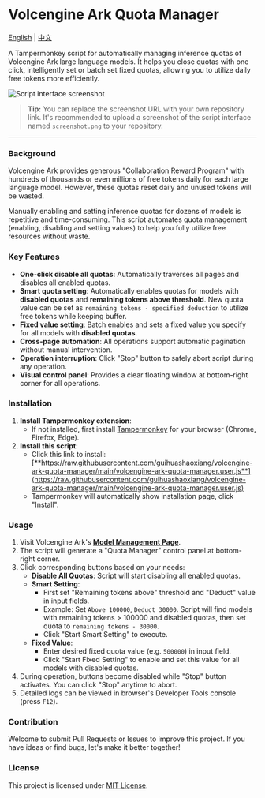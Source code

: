 # Volcengine Ark Quota Manager

[English](./README.en.md) | [中文](./README.md)

A Tampermonkey script for automatically managing inference quotas of Volcengine Ark large language models. It helps you close quotas with one click, intelligently set or batch set fixed quotas, allowing you to utilize daily free tokens more efficiently.

![Script interface screenshot](https://raw.githubusercontent.com/guihuashaoxiang/volcengine-ark-quota-manager/main/screenshot.png) 
> **Tip:** You can replace the screenshot URL with your own repository link. It's recommended to upload a screenshot of the script interface named `screenshot.png` to your repository.

---

### Background

Volcengine Ark provides generous "Collaboration Reward Program" with hundreds of thousands or even millions of free tokens daily for each large language model. However, these quotas reset daily and unused tokens will be wasted.

Manually enabling and setting inference quotas for dozens of models is repetitive and time-consuming. This script automates quota management (enabling, disabling and setting values) to help you fully utilize free resources without waste.

### Key Features

* **One-click disable all quotas**: Automatically traverses all pages and disables all enabled quotas.
* **Smart quota setting**: Automatically enables quotas for models with **disabled quotas** and **remaining tokens above threshold**. New quota value can be set as `remaining tokens - specified deduction` to utilize free tokens while keeping buffer.
* **Fixed value setting**: Batch enables and sets a fixed value you specify for all models with **disabled quotas**.
* **Cross-page automation**: All operations support automatic pagination without manual intervention.
* **Operation interruption**: Click "Stop" button to safely abort script during any operation.
* **Visual control panel**: Provides a clear floating window at bottom-right corner for all operations.

### Installation

1. **Install Tampermonkey extension**:
   * If not installed, first install [Tampermonkey](https://www.tampermonkey.net/) for your browser (Chrome, Firefox, Edge).
2. **Install this script**:
   * Click this link to install: [**https://raw.githubusercontent.com/guihuashaoxiang/volcengine-ark-quota-manager/main/volcengine-ark-quota-manager.user.js**](https://raw.githubusercontent.com/guihuashaoxiang/volcengine-ark-quota-manager/main/volcengine-ark-quota-manager.user.js)
   * Tampermonkey will automatically show installation page, click "Install".

### Usage

1. Visit Volcengine Ark's [**Model Management Page**](https://console.volcengine.com/ark/region:ark+cn-beijing/openManagement).
2. The script will generate a "Quota Manager" control panel at bottom-right corner.
3. Click corresponding buttons based on your needs:
   * **Disable All Quotas**: Script will start disabling all enabled quotas.
   * **Smart Setting**:
     * First set "Remaining tokens above" threshold and "Deduct" value in input fields.
     * Example: Set `Above 100000`, `Deduct 30000`. Script will find models with remaining tokens > 100000 and disabled quotas, then set quota to `remaining tokens - 30000`.
     * Click "Start Smart Setting" to execute.
   * **Fixed Value**:
     * Enter desired fixed quota value (e.g. `500000`) in input field.
     * Click "Start Fixed Setting" to enable and set this value for all models with disabled quotas.
4. During operation, buttons become disabled while "Stop" button activates. You can click "Stop" anytime to abort.
5. Detailed logs can be viewed in browser's Developer Tools console (press `F12`).

### Contribution

Welcome to submit Pull Requests or Issues to improve this project. If you have ideas or find bugs, let's make it better together!

### License

This project is licensed under [MIT License](LICENSE).
